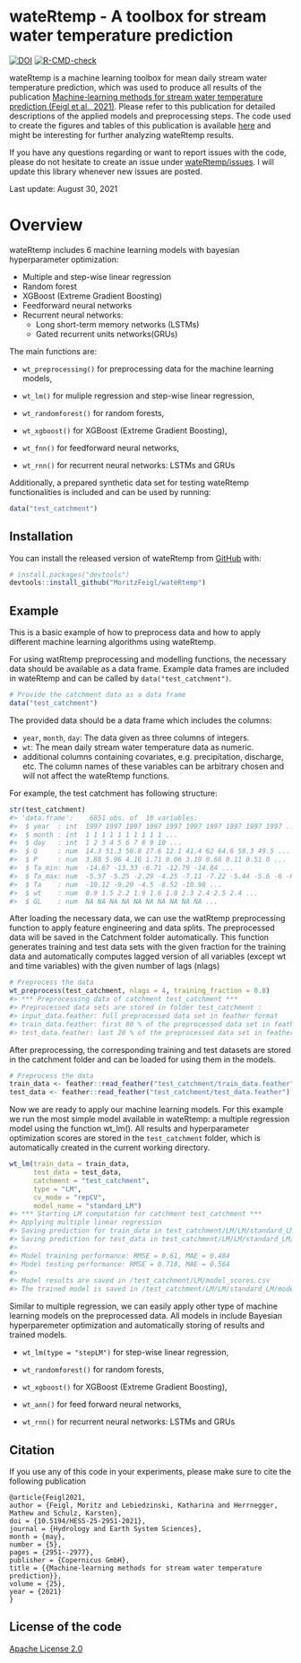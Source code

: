 
<!-- README.md is generated from README.Rmd. Please edit that file -->

# wateRtemp - A toolbox for stream water temperature prediction

<!-- badges: start -->

[![DOI](https://zenodo.org/badge/186992552.svg)](https://zenodo.org/badge/latestdoi/186992552)
[![R-CMD-check](https://github.com/MoritzFeigl/wateRtemp/workflows/R-CMD-check/badge.svg)](https://github.com/MoritzFeigl/wateRtemp/actions)
<!-- badges: end -->

wateRtemp is a machine learning toolbox for mean daily stream water
temperature prediction, which was used to produce all results of the
publication [Machine-learning methods for stream water temperature
prediction (Feigl et al.,
2021)](https://doi.org/10.5194/hess-25-2951-2021). Please refer to this
publication for detailed descriptions of the applied models and
preprocessing steps. The code used to create the figures and tables of
this publication is available
[here](github.com/MoritzFeigl/ML_methods_for_stream_water_temperature_prediction)
and might be interesting for further analyzing wateRtemp results.

If you have any questions regarding or want to report issues with the
code, please do not hesitate to create an issue under
[wateRtemp/issues](https://github.com/MoritzFeigl/wateRtemp/issues). I
will update this library whenever new issues are posted.

Last update: August 30, 2021

# Overview

wateRtemp includes 6 machine learning models with bayesian
hyperparameter optimization:

-   Multiple and step-wise linear regression
-   Random forest
-   XGBoost (Extreme Gradient Boosting)
-   Feedforward neural networks
-   Recurrent neural networks:
    -   Long short-term memory networks (LSTMs)
    -   Gated recurrent units networks(GRUs)

The main functions are:

-   `wt_preprocessing()` for preprocessing data for the machine learning
    models,

-   `wt_lm()` for muliple regression and step-wise linear regression,

-   `wt_randomforest()` for random forests,

-   `wt_xgboost()` for XGBoost (Extreme Gradient Boosting),

-   `wt_fnn()` for feedforward neural networks,

-   `wt_rnn()` for recurrent neural networks: LSTMs and GRUs

Additionally, a prepared synthetic data set for testing wateRtemp
functionalities is included and can be used by running:

``` r
data("test_catchment")
```

## Installation

You can install the released version of wateRtemp from
[GitHub](https://github.com/) with:

``` r
# install.packages("devtools")
devtools::install_github("MoritzFeigl/wateRtemp")
```

## Example

This is a basic example of how to preprocess data and how to apply
different machine learning algorithms using wateRtemp.

For using watRtemp preprocessing and modelling functions, the necessary
data should be available as a data frame. Example data frames are
included in wateRtemp and can be called by `data("test_catchment")`.

``` r
# Provide the catchment data as a data frame
data("test_catchment")
```

The provided data should be a data frame which includes the columns:

-   `year`, `month`, `day`: The data given as three columns of integers.
-   `wt`: The mean daily stream water temperature data as numeric.
-   additional columns containing covariates, e.g. precipitation,
    discharge, etc. The column names of these variables can be arbitrary
    chosen and will not affect the wateRtemp functions.

For example, the test catchment has following structure:

``` r
str(test_catchment)
#> 'data.frame':    6851 obs. of  10 variables:
#>  $ year  : int  1997 1997 1997 1997 1997 1997 1997 1997 1997 1997 ...
#>  $ month : int  1 1 1 1 1 1 1 1 1 1 ...
#>  $ day   : int  1 2 3 4 5 6 7 8 9 10 ...
#>  $ Q     : num  14.3 51.3 56.8 27.6 12.1 41.4 62 64.6 58.3 49.5 ...
#>  $ P     : num  3.88 5.96 4.16 1.71 0.06 3.19 0.66 0.11 0.51 0 ...
#>  $ Ta_min: num  -14.67 -13.33 -6.71 -12.79 -14.84 ...
#>  $ Ta_max: num  -5.57 -5.25 -2.29 -4.25 -7.11 -7.22 -5.44 -5.6 -6 -6.22 ...
#>  $ Ta    : num  -10.12 -9.29 -4.5 -8.52 -10.98 ...
#>  $ wt    : num  0.9 1.5 2.2 1.9 1.6 1.8 2.3 2.4 2.5 2.4 ...
#>  $ GL    : num  NA NA NA NA NA NA NA NA NA NA ...
```

After loading the necessary data, we can use the watRtemp preprocessing
function to apply feature engineering and data splits. The preprocessed
data will be saved in the Catchment folder automatically. This function
generates training and test data sets with the given fraction for the
training data and automatically computes lagged version of all variables
(except wt and time variables) with the given number of lags (nlags)

``` r
# Preprocess the data
wt_preprocess(test_catchment, nlags = 4, training_fraction = 0.8)
#> *** Preprocessing data of catchment test_catchment ***
#> Preprocessed data sets are stored in folder test_catchment :
#> input_data.feather: full preprocessed data set in feather format
#> train_data.feather: first 80 % of the preprocessed data set in feather format
#> test_data.feather: last 20 % of the preprocessed data set in feather format
```

After preprocessing, the corresponding training and test datasets are
stored in the catchment folder and can be loaded for using them in the
models.

``` r
# Preprocess the data
train_data <- feather::read_feather("test_catchment/train_data.feather")
test_data <- feather::read_feather("test_catchment/test_data.feather")
```

Now we are ready to apply our machine learning models. For this example
we run the most simple model available in wateRtemp: a multiple
regression model using the function wt\_lm(). All results and
hyperparameter optimization scores are stored in the `test_catchment`
folder, which is automatically created in the current working directory.

``` r
wt_lm(train_data = train_data, 
      test_data = test_data, 
      catchment = "test_catchment", 
      type = "LM", 
      cv_mode = "repCV", 
      model_name = "standard_LM")
#> *** Starting LM computation for catchment test_catchment ***
#> Applying multiple linear regression
#> Saving prediction for train_data in test_catchment/LM/LM/standard_LM/train_data_prediction.csv 
#> Saving prediction for test_data in test_catchment/LM/LM/standard_LM/test_data_prediction.csv 
#> 
#> Model training performance: RMSE = 0.61, MAE = 0.484
#> Model testing performance: RMSE = 0.718, MAE = 0.564 
#> 
#> Model results are saved in /test_catchment/LM/model_scores.csv
#> The trained model is saved in /test_catchment/LM/LM/standard_LM/model.rds
```

Similar to multiple regression, we can easily apply other type of
machine learning models on the preprocessed data. All models in include
Bayesian hyperparemeter optimization and automatically storing of
results and trained models.

-   `wt_lm(type = "stepLM")` for step-wise linear regression,

-   `wt_randomforest()` for random forests,

-   `wt_xgboost()` for XGBoost (Extreme Gradient Boosting),

-   `wt_ann()` for feed forward neural networks,

-   `wt_rnn()` for recurrent neural networks: LSTMs and GRUs

## Citation

If you use any of this code in your experiments, please make sure to
cite the following publication

    @article{Feigl2021,
    author = {Feigl, Moritz and Lebiedzinski, Katharina and Herrnegger, Mathew and Schulz, Karsten},
    doi = {10.5194/HESS-25-2951-2021},
    journal = {Hydrology and Earth System Sciences},
    month = {may},
    number = {5},
    pages = {2951--2977},
    publisher = {Copernicus GmbH},
    title = {{Machine-learning methods for stream water temperature prediction}},
    volume = {25},
    year = {2021}
    }

## License of the code

[Apache License
2.0](https://github.com/MoritzFeigl/wateRtemp/blob/master/LICENSE.md)
